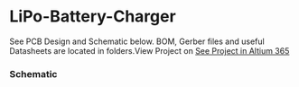 # LiPo-Battery-Charger
See PCB Design and Schematic below. BOM, Gerber files and useful Datasheets are located in folders.View Project on 
[See Project in Altium 365 ](https://covenant-university.365.altium.com/designs/9FBB2931-2C2F-4DBE-9974-121B30308414)  
### Schematic
